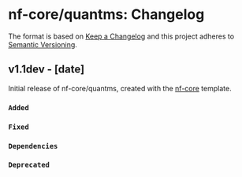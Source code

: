 # nf-core/quantms: Changelog

The format is based on [Keep a Changelog](https://keepachangelog.com/en/1.0.0/)
and this project adheres to [Semantic Versioning](https://semver.org/spec/v2.0.0.html).

## v1.1dev - [date]

Initial release of nf-core/quantms, created with the [nf-core](https://nf-co.re/) template.

### `Added`

### `Fixed`

### `Dependencies`

### `Deprecated`

